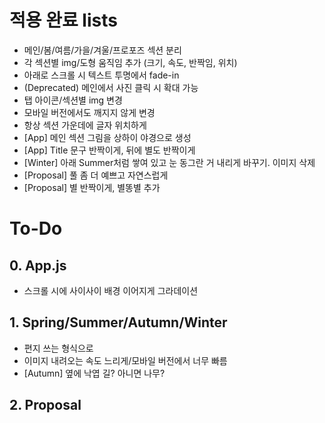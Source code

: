 # 적용 완료 lists
- 메인/봄/여름/가을/겨울/프로포즈 섹션 분리
- 각 섹션별 img/도형 움직임 추가 (크기, 속도, 반짝임, 위치)
- 아래로 스크롤 시 텍스트 투명에서 fade-in
- (Deprecated) 메인에서 사진 클릭 시 확대 가능
- 탭 아이콘/섹션별 img 변경
- 모바일 버전에서도 깨지지 않게 변경
- 항상 섹션 가운데에 글자 위치하게
- [App] 메인 섹션 그림을 상하이 야경으로 생성
- [App] Title 문구 반짝이게, 뒤에 별도 반짝이게
- [Winter] 아래 Summer처럼 쌓여 있고 눈 동그란 거 내리게 바꾸기. 이미지 삭제
- [Proposal] 풀 좀 더 예쁘고 자연스럽게
- [Proposal] 별 반짝이게, 별똥별 추가

# To-Do
## 0. App.js
- 스크롤 시에 사이사이 배경 이어지게 그라데이션

## 1. Spring/Summer/Autumn/Winter
- 편지 쓰는 형식으로
- 이미지 내려오는 속도 느리게/모바일 버전에서 너무 빠름
- [Autumn] 옆에 낙엽 길? 아니면 나무?

## 2. Proposal
